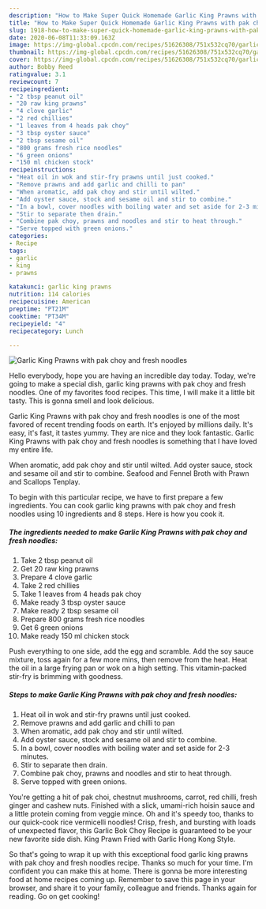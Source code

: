 ```yaml
---
description: "How to Make Super Quick Homemade Garlic King Prawns with pak choy and fresh noodles"
title: "How to Make Super Quick Homemade Garlic King Prawns with pak choy and fresh noodles"
slug: 1918-how-to-make-super-quick-homemade-garlic-king-prawns-with-pak-choy-and-fresh-noodles
date: 2020-06-08T11:33:09.163Z
image: https://img-global.cpcdn.com/recipes/51626308/751x532cq70/garlic-king-prawns-with-pak-choy-and-fresh-noodles-recipe-main-photo.jpg
thumbnail: https://img-global.cpcdn.com/recipes/51626308/751x532cq70/garlic-king-prawns-with-pak-choy-and-fresh-noodles-recipe-main-photo.jpg
cover: https://img-global.cpcdn.com/recipes/51626308/751x532cq70/garlic-king-prawns-with-pak-choy-and-fresh-noodles-recipe-main-photo.jpg
author: Bobby Reed
ratingvalue: 3.1
reviewcount: 7
recipeingredient:
- "2 tbsp peanut oil"
- "20 raw king prawns"
- "4 clove garlic"
- "2 red chillies"
- "1 leaves from 4 heads pak choy"
- "3 tbsp oyster sauce"
- "2 tbsp sesame oil"
- "800 grams fresh rice noodles"
- "6 green onions"
- "150 ml chicken stock"
recipeinstructions:
- "Heat oil in wok and stir-fry prawns until just cooked."
- "Remove prawns and add garlic and chilli to pan"
- "When aromatic, add pak choy and stir until wilted."
- "Add oyster sauce, stock and sesame oil and stir to combine."
- "In a bowl, cover noodles with boiling water and set aside for 2-3 minutes."
- "Stir to separate then drain."
- "Combine pak choy, prawns and noodles and stir to heat through."
- "Serve topped with green onions."
categories:
- Recipe
tags:
- garlic
- king
- prawns

katakunci: garlic king prawns 
nutrition: 114 calories
recipecuisine: American
preptime: "PT21M"
cooktime: "PT34M"
recipeyield: "4"
recipecategory: Lunch

---
```



![Garlic King Prawns with pak choy and fresh noodles](https://img-global.cpcdn.com/recipes/51626308/751x532cq70/garlic-king-prawns-with-pak-choy-and-fresh-noodles-recipe-main-photo.jpg)

Hello everybody, hope you are having an incredible day today. Today, we're going to make a special dish, garlic king prawns with pak choy and fresh noodles. One of my favorites food recipes. This time, I will make it a little bit tasty. This is gonna smell and look delicious.

Garlic King Prawns with pak choy and fresh noodles is one of the most favored of recent trending foods on earth. It's enjoyed by millions daily. It's easy, it's fast, it tastes yummy. They are nice and they look fantastic. Garlic King Prawns with pak choy and fresh noodles is something that I have loved my entire life.

When aromatic, add pak choy and stir until wilted. Add oyster sauce, stock and sesame oil and stir to combine. Seafood and Fennel Broth with Prawn and Scallops Tenplay.


To begin with this particular recipe, we have to first prepare a few ingredients. You can cook garlic king prawns with pak choy and fresh noodles using 10 ingredients and 8 steps. Here is how you cook it.

<!--inarticleads1-->

##### The ingredients needed to make Garlic King Prawns with pak choy and fresh noodles:

1. Take 2 tbsp peanut oil
1. Get 20 raw king prawns
1. Prepare 4 clove garlic
1. Take 2 red chillies
1. Take 1 leaves from 4 heads pak choy
1. Make ready 3 tbsp oyster sauce
1. Make ready 2 tbsp sesame oil
1. Prepare 800 grams fresh rice noodles
1. Get 6 green onions
1. Make ready 150 ml chicken stock


Push everything to one side, add the egg and scramble. Add the soy sauce mixture, toss again for a few more mins, then remove from the heat. Heat the oil in a large frying pan or wok on a high setting. This vitamin-packed stir-fry is brimming with goodness. 

<!--inarticleads2-->

##### Steps to make Garlic King Prawns with pak choy and fresh noodles:

1. Heat oil in wok and stir-fry prawns until just cooked.
1. Remove prawns and add garlic and chilli to pan
1. When aromatic, add pak choy and stir until wilted.
1. Add oyster sauce, stock and sesame oil and stir to combine.
1. In a bowl, cover noodles with boiling water and set aside for 2-3 minutes.
1. Stir to separate then drain.
1. Combine pak choy, prawns and noodles and stir to heat through.
1. Serve topped with green onions.


You&#39;re getting a hit of pak choi, chestnut mushrooms, carrot, red chilli, fresh ginger and cashew nuts. Finished with a slick, umami-rich hoisin sauce and a little protein coming from veggie mince. Oh and it&#39;s speedy too, thanks to our quick-cook rice vermicelli noodles! Crisp, fresh, and bursting with loads of unexpected flavor, this Garlic Bok Choy Recipe is guaranteed to be your new favorite side dish. King Prawn Fried with Garlic Hong Kong Style. 

So that's going to wrap it up with this exceptional food garlic king prawns with pak choy and fresh noodles recipe. Thanks so much for your time. I'm confident you can make this at home. There is gonna be more interesting food at home recipes coming up. Remember to save this page in your browser, and share it to your family, colleague and friends. Thanks again for reading. Go on get cooking!
